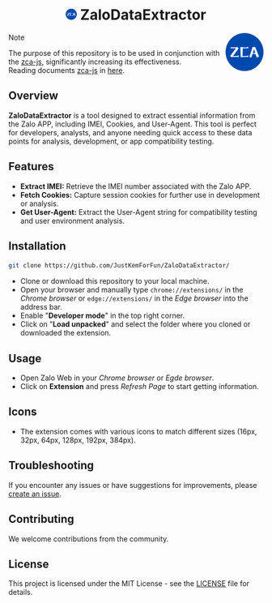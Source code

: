 <h1 align="center"><img src="./images/icon-384.png" width="22px"> ZaloDataExtractor</h1>
<img align='right' src="./images/icon-384.png" width="75" height="75">

> [!NOTE]
 The purpose of this repository is to be used in conjunction with the [zca-js](https://github.com/RFS-ADRENO/zca-js/), significantly increasing its effectiveness.<br>Reading documents [zca-js](https://github.com/RFS-ADRENO/zca-js/) in [here](https://zca.tdung.co/).

## Overview
**ZaloDataExtractor** is a tool designed to extract essential information from the Zalo APP, including IMEI, Cookies, and User-Agent. This tool is perfect for developers, analysts, and anyone needing quick access to these data points for analysis, development, or app compatibility testing.

## Features

- **Extract IMEI:** Retrieve the IMEI number associated with the Zalo APP.
- **Fetch Cookies:** Capture session cookies for further use in development or analysis.
- **Get User-Agent:** Extract the User-Agent string for compatibility testing and user environment analysis.

## Installation

```bash
git clone https://github.com/JustKemForFun/ZaloDataExtractor/
```
- Clone or download this repository to your local machine.
- Open your browser and manually type `chrome://extensions/` in the *Chrome browser* or `edge://extensions/` in the *Edge browser* into the address bar.
- Enable "**Developer mode**" in the top right corner.
- Click on "**Load unpacked**" and select the folder where you cloned or downloaded the extension.
<!-- - After cloning the repository, navigate to the `C:\Users\Admin\Documents` folder and move the cloned repository folder there. Then, extract the files.
- Once there, enable *Developer Mode* and click *Load unpacked*. Navigate to the folder containing the unpacked files is located and select it. -->

## Usage

- Open Zalo Web in your *Chrome browser* or *Egde browser*.
- Click on **Extension** and press *Refresh Page* to start getting information.

## Icons

- The extension comes with various icons to match different sizes (16px, 32px, 64px, 128px, 192px, 384px).

## Troubleshooting

If you encounter any issues or have suggestions for improvements, please [create an issue](https://github.com/JustKemForFun/ZaloDataExtractor/issues).

## Contributing

We welcome contributions from the community.

## License

This project is licensed under the MIT License - see the [LICENSE](LICENSE) file for details.